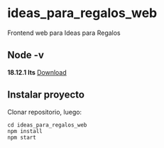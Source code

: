 # ideas_para_regalos_web
Frontend web para Ideas para Regalos

## Node -v
__18.12.1 lts__
[Download](https://nodejs.org/es/)

## Instalar proyecto
Clonar repositorio, luego:
~~~
cd ideas_para_regalos_web
npm install
npm start 
~~~
